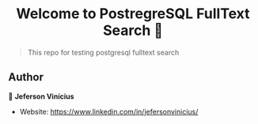 <h1 align="center">Welcome to PostregreSQL FullText Search 👋</h1>
<p>
</p>

> This repo for testing postgresql fulltext search

## Author

👤 **Jeferson Vinícius**

* Website: https://www.linkedin.com/in/jefersonvinicius/